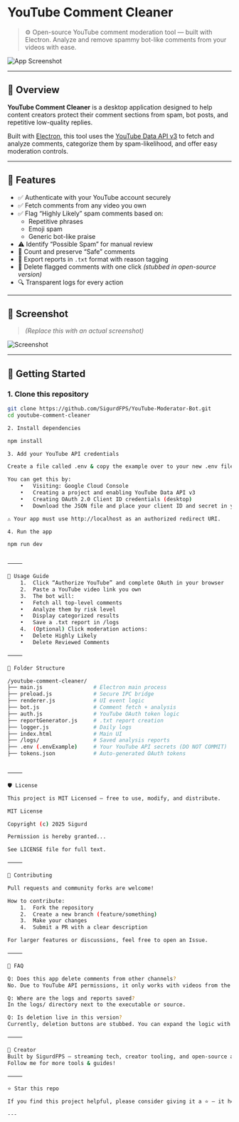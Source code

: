 # YouTube Comment Cleaner

> ⚙️ Open-source YouTube comment moderation tool — built with Electron. Analyze and remove spammy bot-like comments from your videos with ease.

![App Screenshot](./assets/screenshot.png) <!-- Replace with real screenshot path -->

---

## 📌 Overview

**YouTube Comment Cleaner** is a desktop application designed to help content creators protect their comment sections from spam, bot posts, and repetitive low-quality replies.

Built with [Electron](https://www.electronjs.org/), this tool uses the [YouTube Data API v3](https://developers.google.com/youtube/v3) to fetch and analyze comments, categorize them by spam-likelihood, and offer easy moderation controls.

---

## 🧠 Features

- ✅ Authenticate with your YouTube account securely
- ✅ Fetch comments from any video you own
- ✅ Flag “Highly Likely” spam comments based on:
  - Repetitive phrases
  - Emoji spam
  - Generic bot-like praise
- ⚠️ Identify “Possible Spam” for manual review
- 🔐 Count and preserve “Safe” comments
- 📄 Export reports in `.txt` format with reason tagging
- 🧹 Delete flagged comments with one click *(stubbed in open-source version)*
- 🔍 Transparent logs for every action

---

## 📸 Screenshot

> *(Replace this with an actual screenshot)*

![Screenshot](./assets/screenshot-full.png)

---

## 🚀 Getting Started

### 1. Clone this repository

```bash
git clone https://github.com/SigurdFPS/YouTube-Moderator-Bot.git
cd youtube-comment-cleaner

2. Install dependencies

npm install

3. Add your YouTube API credentials

Create a file called .env & copy the example over to your new .env file in the root directory.

You can get this by:
	•	Visiting: Google Cloud Console
	•	Creating a project and enabling YouTube Data API v3
	•	Creating OAuth 2.0 Client ID credentials (desktop)
	•	Download the JSON file and place your client ID and secret in your .env file

⚠️ Your app must use http://localhost as an authorized redirect URI.

4. Run the app

npm run dev


⸻

🧪 Usage Guide
	1.	Click “Authorize YouTube” and complete OAuth in your browser
	2.	Paste a YouTube video link you own
	3.	The bot will:
	•	Fetch all top-level comments
	•	Analyze them by risk level
	•	Display categorized results
	•	Save a .txt report in /logs
	4.	(Optional) Click moderation actions:
	•	Delete Highly Likely
	•	Delete Reviewed Comments

⸻

📂 Folder Structure

/youtube-comment-cleaner/
├── main.js                # Electron main process
├── preload.js             # Secure IPC bridge
├── renderer.js            # UI event logic
├── bot.js                 # Comment fetch + analysis
├── auth.js                # YouTube OAuth token logic
├── reportGenerator.js     # .txt report creation
├── logger.js              # Daily logs
├── index.html             # Main UI
├── /logs/                 # Saved analysis reports
├── .env (.envExample)     # Your YouTube API secrets (DO NOT COMMIT)
├── tokens.json            # Auto-generated OAuth tokens


⸻

🛡 License

This project is MIT Licensed — free to use, modify, and distribute.

MIT License

Copyright (c) 2025 Sigurd

Permission is hereby granted...

See LICENSE file for full text.

⸻

🤝 Contributing

Pull requests and community forks are welcome!

How to contribute:
	1.	Fork the repository
	2.	Create a new branch (feature/something)
	3.	Make your changes
	4.	Submit a PR with a clear description

For larger features or discussions, feel free to open an Issue.

⸻

🙋 FAQ

Q: Does this app delete comments from other channels?
No. Due to YouTube API permissions, it only works with videos from the authorized user’s account.

Q: Where are the logs and reports saved?
In the logs/ directory next to the executable or source.

Q: Is deletion live in this version?
Currently, deletion buttons are stubbed. You can expand the logic with authenticated commentThreads.delete calls.

⸻

👤 Creator
Built by SigurdFPS — streaming tech, creator tooling, and open-source automation advocate.
Follow me for more tools & guides!

⸻

⭐️ Star this repo

If you find this project helpful, please consider giving it a ⭐️ — it helps visibility and supports further development!

---
